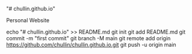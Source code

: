 "# chullin.github.io" 

Personal Website

echo "# chullin.github.io" >> README.md
git init
git add README.md
git commit -m "first commit"
git branch -M main
git remote add origin https://github.com/chullin/chullin.github.io.git
git push -u origin main